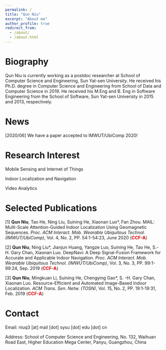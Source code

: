 ```yaml
---
permalink: /
title: "Qun Niu"
excerpt: "About me"
author_profile: true
redirect_from: 
  - /about/
  - /about.html
---
```




Biography
======

Qun Niu is currently working as a postdoc researcher at School of Computer Science and Engineering, Sun Yat-sen University.
He received his Ph.D. degree in Computer Science and Engineering from School of Data and Computer Science in 2019. He received his M.Eng and B. Eng in Software Engineering from the School of Software, Sun Yat-sen Univeristy in 2015 and 2013, respectively.



News
======

[2020/06] We have a paper accepted to IMWUT/UbiComp 2020! 




Research Interest
======

Mobile Sensing and Internet of Things

Indoor Localization and Navigation

Video Analytics



Selected Publications
======

[1]  **Qun Niu**, Tao He, Ning Liu, Suining He, Xiaonan Luo*, Fan Zhou. MAIL: Multi-Scale Attention-Guided Indoor Localization Using Geomagnetic Sequences. *Proc. ACM Interact. Mob. Wearable Ubiquitous Technol. (IMWUT/UbiComp)*, Vol. 4, No. 2, PP. 54:1-54:23, June 2020 (**<font color="#dd0000">CCF-A</font>**)

[2]  **Qun Niu**, Ning Liu*, Jianjun Huang, Yangze Luo, Suining He, Tao He, S.-H. Gary Chan, Xiaonan Luo. DeepNavi: A Deep Signal-Fusion Framework for Accurate and Applicable Indoor Navigation. *Proc. ACM Interact. Mob. Wearable Ubiquitous Technol. (IMWUT/UbiComp)*, Vol. 3, No. 3, PP. 99:1-99:24, Sep. 2019 (**<font color="#dd0000">CCF-A</font>**)

[3]  **Qun Niu**, Mingkuan Li, Suining He, Chengying Gao*, S. -H. Gary Chan, Xiaonan Luo. Resource-Efficient and Automated Image-Based Indoor Localization. *ACM Trans. Sen. Netw. (TOSN)*, Vol. 15, No. 2, PP. 19:1-19:31, Feb. 2019 (**<font color="#dd0000">CCF-A</font>**)



Contact
======
Email: niuq3 [at] mail [dot] sysu [dot] edu [dot] cn

Address: School of Computer Science and Engineering, No. 132, Waihuan Road East, Higher Education Mega Center, Panyu, Guangzhou, China


